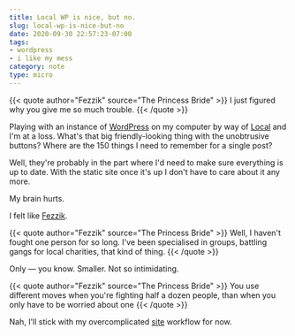 ```yaml
---
title: Local WP is nice, but no.
slug: local-wp-is-nice-but-no
date: 2020-09-30 22:57:23-07:00
tags:
- wordpress
- i like my mess
category: note
type: micro
---
```

[WordPress]: https://wordpress.org
[Local]: https://localwp.com/

{{< quote author="Fezzik" source="The Princess Bride" >}}
I just figured why you give me so much trouble.
{{< /quote >}}

Playing with an instance of [WordPress][] on my computer by way of [Local][] and I'm at a loss.
What's that big friendly-looking thing with the unobtrusive buttons?
Where are the 150 things I need to remember for a single post?

Well, they're probably in the part where I'd need to make sure everything is up to date.
With the static site once it's up I don't have to care about it any more.

My brain hurts.

[Fezzik]: https://www.imdb.com/title/tt0093779/characters/nm0000764

I felt like [Fezzik][].

{{< quote author="Fezzik" source="The Princess Bride" >}}
Well, I haven't fought one person for so long. I've been specialised in groups, battling gangs for
local charities, that kind of thing.
{{< /quote >}}

Only — you know.
Smaller.
Not so intimidating.

{{< quote author="Fezzik" source="The Princess Bride" >}}
You use different moves when you're fighting half a dozen people, than when you only have to be
worried about one
{{< /quote >}}

[site]: /tags/site

Nah, I'll stick with my overcomplicated [site][] workflow for now.